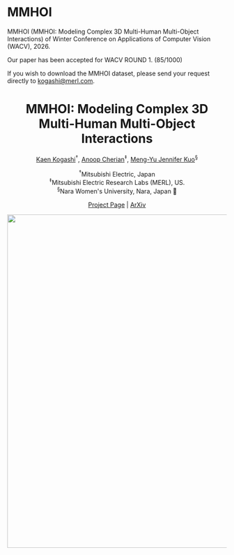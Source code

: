 # MMHOI
MMHOI (MMHOI: Modeling Complex 3D Multi-Human Multi-Object Interactions) of Winter Conference on Applications of Computer Vision (WACV), 2026.

Our paper has been accepted for WACV ROUND 1. (85/1000)

If you wish to download the MMHOI dataset, please send your request directly to kogashi@merl.com.

<p align="center">
  <h1 align="center">MMHOI: Modeling Complex 3D Multi-Human Multi-Object Interactions</h1>

  <p align="center">
    <a href="https://www.linkedin.com/in/kaen-kogashi-583a7b152/">Kaen Kogashi</a><sup>&dagger;</sup>,
    <a href="https://users.cecs.anu.edu.au/~cherian/">Anoop Cherian</a><sup>&Dagger;</sup>,  
    <a href="https://jk-vision.github.io/">Meng-Yu Jennifer Kuo</a><sup>&#167;</sup>
  </p>

  <p align="center">
    <sup>&dagger;</sup>Mitsubishi Electric, Japan </div>
    <br><sup>&Dagger;</sup>Mitsubishi Electric Research Labs (MERL), US.
    <br><sup>&#167;</sup>Nara Women's University, Nara, Japan &#129420;
  </p>

  <p align="center">
    <a href="https://jk-vision.github.io/">Project Page</a> |  <a href="https://arxiv.org/html/2510.07828v1">ArXiv</a>
  </p>

  <div align="center"> 
    <img width="2734" height="764" alt="top" src="https://github.com/user-attachments/assets/ab992e7d-377c-4fbc-baa2-e53dd76fca54" />
  </div>


  

